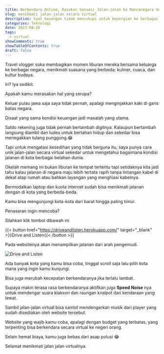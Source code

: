 ```yaml
---
title: Berkendara Online, Rasakan Sensasi Jalan-jalan ke Mancanegara Secara Virtual
slug: menikmati jalan-jalan secara virtual
description: Saat keuangan tidak mencukupi untuk bepergian ke berbagai negara, aplikasi ini membantu kamu untuk menikmati indahnya jalanan di berbagai kota di mancanegara.
categories: Teknologi
date: 2023-08-26
tags:
  - virtual
showComments: true
showTableOfContents: true
draft: false
---
```


Travel vlogger suka membagikan momen liburan mereka bersama keluarga ke berbagai negara, menikmati suasana yang berbeda; kuliner, cuaca, dan kultur budaya.

Iri? Iya sedikit.

Apakah kamu merasakan hal yang serupa?

Keluar pulau jawa saja saya tidak pernah, apalagi menginjakkan kaki di garis batas negara.

Disaat yang sama kondisi keuangan jadi masalah yang utama.

Saldo rekening juga tidak pernah bertambah digitnya. Kalaupun bertambah langsung diambil dan ludes untuk bertahan hidup dan sekedar bisa menegakkan tulang punggung.😂

Tapi untuk mengatasi kesedihan yang tidak berguna itu, saya punya cara unik jalan-jalan secara virtual sekedar untuk mengetahui bagaimana kondisi jalanan di kota berbagai belahan dunia.

Okelah memang ini bukan liburan ke tempat tertentu tapi setidaknya kita jadi tahu kalau jalanan di negara maju lebih tertata rapih tanpa lintangan kabel di dekat atap rumah atau bahkan layangan yang menghiasi kabelnya.

Bermodalkan laptop dan kuota internet sudah bisa menikmati jalanan dengan di kota yang berbeda-beda.

Kamu bisa mengunjungi kota-kota dari barat hingga paling timur.

Penasaran ingin mencoba?

Silahkan klik tombol dibawah ini

{{< button href="https://driveandlisten.herokuapp.com/" target="_blank" >}}Drive and Listen{{< /button >}}

Pada websitenya akan menampilkan jalanan dari arah pengemudi.

![Drive and Listen](./jalan-jalan-virtual/homepage-drive-and-listen.png)

Ada banyak kota yang kamu bisa coba, tinggal scroll saja lalu pilih kota mana yang ingin kamu kunjungi.

Bisa juga merubah kecepatan berkendaranya jika terlalu lambat.

Supaya makin terasa rasa berkendaranya aktifkan juga **Speed Noise** nya untuk mendengar suara klakson dan raungan knalpot dari kendaraan yang lewat.

Sambil jalan-jalan virtual bisa sambil mendengarkan musik dari player yang sudah disediakan oleh website tersebut.

Website yang wajib kamu coba, apalagi dengan budget yang terbatas, yang terpenting bisa berkendara secara virtual ke negeri orang.

Selain hemat biaya, kamu juga bebas dari asap polusi 😂

Selamat menikmati jalan jalan virtualnya.

<div>
<script async src="https://pagead2.googlesyndication.com/pagead/js/adsbygoogle.js?client=ca-pub-1028861450285140"
     crossorigin="anonymous"></script>
<!-- Iklan horizontal -->
<ins class="adsbygoogle"
     style="display:block"
     data-ad-client="ca-pub-1028861450285140"
     data-ad-slot="1294831496"
     data-ad-format="auto"
     data-full-width-responsive="true"></ins>
<script>
     (adsbygoogle = window.adsbygoogle || []).push({});
</script>
</div>
